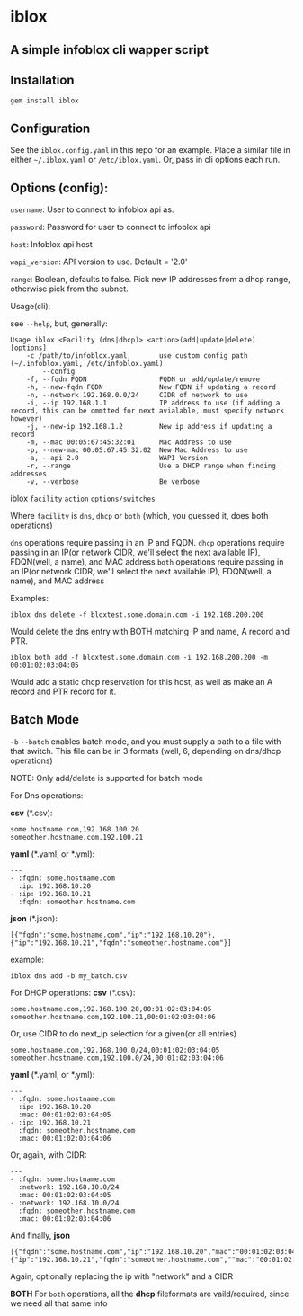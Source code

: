 # iblox

A simple infoblox cli wapper script
-----------------------------------

Installation
------------

`gem install iblox`

Configuration
-------------
See the `iblox.config.yaml` in this repo for an example. Place a similar file in either
`~/.iblox.yaml` or `/etc/iblox.yaml`. Or, pass in cli options each run.

Options (config):
--------

`username`: User to connect to infoblox api as.

`password`: Password for user to connect to infoblox api

`host`: Infoblox api host

`wapi_version`: API version to use. Default = '2.0'

`range`: Boolean, defaults to false. Pick new IP addresses from a dhcp range, otherwise pick from the subnet.

Usage(cli):

see `--help`, but, generally:

```
Usage iblox <Facility (dns|dhcp)> <action>(add|update|delete) [options]
    -c /path/to/infoblox.yaml,       use custom config path (~/.infoblox.yaml, /etc/infoblox.yaml)
        --config
    -f, --fqdn FQDN                  FQDN or add/update/remove
    -h, --new-fqdn FQDN              New FQDN if updating a record
    -n, --network 192.168.0.0/24     CIDR of network to use
    -i, --ip 192.168.1.1             IP address to use (if adding a record, this can be ommtted for next avialable, must specify network however)
    -j, --new-ip 192.168.1.2         New ip address if updating a record
    -m, --mac 00:05:67:45:32:01      Mac Address to use
    -p, --new-mac 00:05:67:45:32:02  New Mac Address to use
    -a, --api 2.0                    WAPI Version
    -r, --range                      Use a DHCP range when finding addresses
    -v, --verbose                    Be verbose
```



iblox `facility` `action` `options/switches`

Where `facility` is `dns`, `dhcp` or `both` (which, you guessed it, does both operations)

`dns` operations require passing in an IP and FQDN.
`dhcp` operations require passing in an IP(or network CIDR, we'll select the next available IP), FDQN(well, a name), and MAC address
`both` operations require passing in an IP(or network CIDR, we'll select the next available IP), FDQN(well, a name), and MAC address

Examples:

```
iblox dns delete -f bloxtest.some.domain.com -i 192.168.200.200
```
Would delete the dns entry with BOTH matching IP and name, A record and PTR.

```
iblox both add -f bloxtest.some.domain.com -i 192.168.200.200 -m 00:01:02:03:04:05
```
Would add a static dhcp reservation for this host, as well as make an A record and PTR record for it.


Batch Mode
----------

`-b` `--batch` enables batch mode, and you must supply a path to a file with that switch.
This file can be in 3 formats (well, 6, depending on dns/dhcp operations)

NOTE: Only add/delete is supported for batch mode

For Dns operations:

**csv** (*.csv):
```
some.hostname.com,192.168.100.20
someother.hostname.com,192.100.21
```

**yaml** (*.yaml, or *.yml):
```
---
- :fqdn: some.hostname.com
  :ip: 192.168.10.20
- :ip: 192.168.10.21
  :fqdn: someother.hostname.com
```

**json** (*.json):
```
[{"fqdn":"some.hostname.com","ip":"192.168.10.20"},{"ip":"192.168.10.21","fqdn":"someother.hostname.com"}]
```

example:

```
iblox dns add -b my_batch.csv
```

For DHCP operations:
**csv** (*.csv):
```
some.hostname.com,192.168.100.20,00:01:02:03:04:05
someother.hostname.com,192.100.21,00:01:02:03:04:06
```
Or, use CIDR to do next_ip selection for a given(or all entries)
```
some.hostname.com,192.168.100.0/24,00:01:02:03:04:05
someother.hostname.com,192.100.0/24,00:01:02:03:04:06
```

**yaml** (*.yaml, or *.yml):
```
---
- :fqdn: some.hostname.com
  :ip: 192.168.10.20
  :mac: 00:01:02:03:04:05
- :ip: 192.168.10.21
  :fqdn: someother.hostname.com
  :mac: 00:01:02:03:04:06
```

Or, again, with CIDR:
```
---
- :fqdn: some.hostname.com
  :network: 192.168.10.0/24
  :mac: 00:01:02:03:04:05
- :network: 192.168.10.0/24
  :fqdn: someother.hostname.com
  :mac: 00:01:02:03:04:06
```

And finally, **json**

```
[{"fqdn":"some.hostname.com","ip":"192.168.10.20","mac":"00:01:02:03:04:05"},{"ip":"192.168.10.21","fqdn":"someother.hostname.com",""mac":"00:01:02:03:04:05}]
```

Again, optionally replacing the ip with "network" and a CIDR

**BOTH**
For `both` operations, all the **dhcp** fileformats are vaild/required, since we need all that same info
